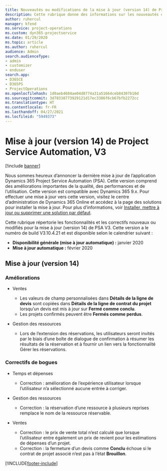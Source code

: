 ```yaml
---
title: Nouveautés ou modifications de la mise à jour (version 14) de Project Service Automation (correctif logiciel), V3
description: Cette rubrique donne des informations sur les nouveautés de la mise à jour (version 14) de Project Service Automation, V3.
author: ruhercul
manager: kfend
ms.service: project-operations
ms.custom: dyn365-projectservice
ms.date: 01/29/2020
ms.topic: article
ms.author: ruhercul
audience: Admin
search.audienceType:
- admin
- customizer
- enduser
search.app:
- D365CE
- D365PS
- ProjectOperations
ms.openlocfilehash: 1d0aeb4684ae04d8774a31a51664ceb84307b10d
ms.sourcegitcommit: 3d78338773929121d17ec3386f6cb67bfb2272cc
ms.translationtype: HT
ms.contentlocale: fr-FR
ms.lasthandoff: 04/27/2021
ms.locfileid: "5949373"
---
```

# <a name="project-service-automation-update-release-14-v3"></a>Mise à jour (version 14) de Project Service Automation, V3

[!include [banner](../includes/psa-now-project-operations.md)]

Nous sommes heureux d’annoncer la dernière mise à jour de l’application Dynamics 365 Project Service Automation (PSA). Cette version comprend des améliorations importantes de la qualité, des performances et de l’utilisation. Cette version est compatible avec Dynamics 365 9.x. Pour effectuer une mise à jour vers cette version, visitez le centre d’administration de Dynamics 365 Online et accédez à la page des solutions pour installer la mise à jour. Pour plus d’informations, voir [Installer, mettre à jour ou supprimer une solution par défaut](/power-platform/admin/install-remove-preferred-solution).

Cette rubrique répertorie les fonctionnalités et les correctifs nouveaux ou modifiés pour la mise à jour (version 14) de PSA V3. Cette version a le numéro de build V3.10.4.21 et est disponible selon le calendrier suivant :

- **Disponibilité générale (mise à jour automatique) :** janvier 2020
- **Mise à jour automatique :** février 2020

## <a name="update-release-14"></a>Mise à jour (version 14)

### <a name="enhancements"></a>Améliorations

- Ventes

     - Les valeurs de champ personnalisées dans **Détails de la ligne de devis** sont copiées dans **Détails de la ligne de contrat du projet** lorsqu’un devis est mis à jour sur **Fermé comme conclu**.
     - Les projets confirmés peuvent être **Fermés comme perdus**.

- Gestion des ressources

     - Lors de l’extension des réservations, les utilisateurs seront invités par le biais d’une boîte de dialogue de confirmation à résumer les résultats de la réservation et à fournir un lien vers la fonctionnalité Gérer les réservations.


### <a name="bug-fixes"></a>Correctifs de bogues

- Temps et dépenses

     - Correction : amélioration de l’expérience utilisateur lorsque l’utilisateur n’a sélectionné aucune entrée à corriger.

- Gestion des ressources

     - Correction : la réservation d’une ressource à plusieurs reprises remplace le nom de la ressource réservable.

- Ventes

     - Correction : le prix de vente total n’est calculé que lorsque l’utilisateur entre également un prix de revient pour les estimations de dépenses d’un projet.
     - Correction : la fermeture d’un devis comme **Conclu** échoue si le contrat de projet associé n’est pas à l’état **Brouillon**.



[!INCLUDE[footer-include](../includes/footer-banner.md)]